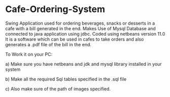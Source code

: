 # Cafe-Ordering-System
Swing Application used for ordering beverages, snacks or desserts in a cafe with a bill generated in the end.
Makes Use of Mysql Database and connected to java application using jdbc.
Coded using netbeans version 11.0
It is a software which can be used in cafes to take orders and also generates a .pdf file of the bill in the end.

To Work it on your PC:

a) Make sure you have netbeans and jdk and mysql library installed in your system

b) Make all the required Sql tables specified in the .sql file

c) Also make sure of the path of images specified. 
